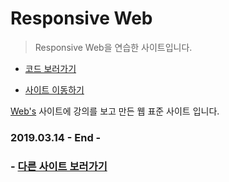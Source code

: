 # Responsive Web

> Responsive Web을 연습한 사이트입니다.

- [코드 보러가기](https://engus93.github.io/responsiveWebBasic/)

- [사이트 이동하기](https://engus93.github.io/responsiveWebBasic/)

[Web's](https://webzz.tistory.com/) 사이트에 강의를 보고 만든 웹 표준 사이트 입니다.

### 2019.03.14 - End -

### - [다른 사이트 보러가기](https://github.com/engus93/engus93.github.io)